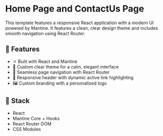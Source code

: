 # Home Page and ContactUs Page

This template features a responsive React application with a modern UI powered by Mantine. It features a clean, clear design theme and includes smooth navigation using React Router.

## 🚀 Features

- ⚛️ Built with React and Mantine
- 🎨 Custom clear theme for a calm, elegant interface
- 🔗 Seamless page navigation with React Router
- 📱 Responsive header with dynamic active link highlighting
- 🖼️ Custom branding with a personalized logo

## 🧱 Stack

- React
- Mantine Core + Hooks
- React Router DOM
- CSS Modules
